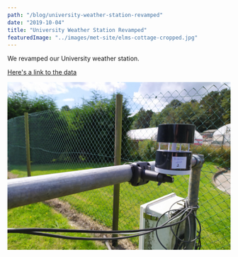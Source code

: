 ```yaml
---
path: "/blog/university-weather-station-revamped"
date: "2019-10-04"
title: "University Weather Station Revamped"
featuredImage: "../images/met-site/elms-cottage-cropped.jpg"
---
```



We revamped our University weather station.

[Here's a link to the data](https://app.konectgds.com/kiosk/c8c55446-9283-4acc-94c1-4a2ff81b6186)


![Netatmo on Test](../images/met-site/testatmo.jpg)